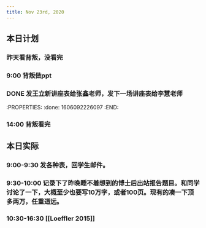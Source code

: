 ```yaml
---
title: Nov 23rd, 2020
---
```


## 本日计划
### 昨天看背叛，没看完
### 9:00 背叛做ppt
### DONE 发王立新讲座表给张鑫老师，发下一场讲座表给李慧老师
:PROPERTIES:
:done: 1606092226097
:END:
### 14:00 背叛看完
## 本日实际
### 9:00-9:30 发各种表，回学生邮件。
### 9:30-10:00 记录下了昨晚睡不着想到的博士后出站报告题目。和同学讨论了一下，大概至少也要写10万字，或者100页。现有的凑一下顶多两万，任重道远。
### 10:30-16:30 [[Loeffler 2015]]
### 
